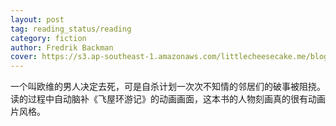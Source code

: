 ```yaml
---
layout: post
tag: reading_status/reading
category: fiction
author: Fredrik Backman
cover: https://s3.ap-southeast-1.amazonaws.com/littlecheesecake.me/blog-post/books/A_Man_Called_Ove.jpg
---
```


一个叫欧维的男人决定去死，可是自杀计划一次次不知情的邻居们的破事被阻挠。 读的过程中自动脑补《飞屋环游记》的动画画面，这本书的人物刻画真的很有动画片风格。